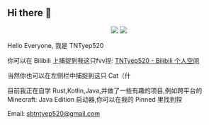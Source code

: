 ## Hi there 👋

<div align="center">

<img src="https://github-readme-stats.vercel.app/api?username=TNTyep520&show_icons=true&icon_color=CE1D2D&text_color=718096&bg_color=00000000&hide_border=true"/>

<img src="https://github-readme-stats.vercel.app/api/top-langs/?username=TNTyep520&layout=compact&show_icons=true&&bg_color=00000000&hide_border=true"/>

</div>

Hello Everyone, 我是 TNTyep520

你可以在 Bilibili 上捕捉到我这只fvv捏: [TNTyep520 - Bilibili 个人空间](https://space.bilibili.com/3493095083608918)

当然你也可以在左侧栏中捕捉到这只 Cat（什

目前我正在自学 Rust,Kotlin,Java,并做了一些有趣的项目,例如跨平台的 Minecraft: Java Edition 启动器,你可以在我的 Pinned 里找到捏

Email: sbtntyep520@gmail.com
